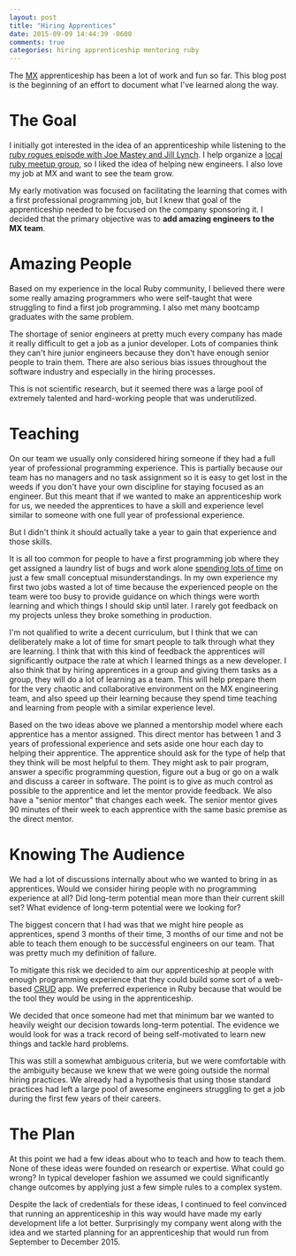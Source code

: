 ```yaml
---
layout: post
title: "Hiring Apprentices"
date: 2015-09-09 14:44:39 -0600
comments: true
categories: hiring apprenticeship mentoring ruby
---
```


The [MX](http://mx.com/) apprenticeship has been a lot of work and fun so far.
This blog post is the beginning of an effort to document what I've learned along the way.

# The Goal

I initially got interested in the idea of an apprenticeship while listening to the [ruby rogues episode with Joe Mastey and Jill Lynch](https://devchat.tv/ruby-rogues/190-rr-apprenticeship-with-joseph-mastey-and-jill-lynch-of-enova).
I help organize a [local ruby meetup group](http://utruby.org/#uv.rb), so I liked the idea of helping new engineers.
I also love my job at MX and want to see the team grow.

My early motivation was focused on facilitating the learning that comes with a first professional programming job, but I knew that goal of the apprenticeship needed to be focused on the company sponsoring it.
I decided that the primary objective was to __add amazing engineers to the MX team__.

<!--more-->

# Amazing People

Based on my experience in the local Ruby community, I believed there were some really amazing programmers who were self-taught that were struggling to find a first job programming.
I also met many bootcamp graduates with the same problem.

The shortage of senior engineers at pretty much every company has made it really difficult to get a job as a junior developer.
Lots of companies think they can't hire junior engineers because they don't have enough senior people to train them.
There are also serious bias issues throughout the software industry and especially in the hiring processes.

This is not scientific research, but it seemed there was a large pool of extremely talented and hard-working people that was underutilized.

# Teaching

On our team we usually only considered hiring someone if they had a full year of professional programming experience.
This is partially because our team has no managers and no task assignment so it is easy to get lost in the weeds if you don't have your own discipline for staying focused as an engineer.
But this meant that if we wanted to make an apprenticeship work for us, we needed  the apprentices to have a skill and experience level similar to someone with one full year of professional experience.

But I didn't think it should actually take a year to gain that experience and those skills.

It is all too common for people to have a first programming job where they get assigned a laundry list of bugs and work alone [spending lots of time](http://www.happybearsoftware.com/how-to-survive-your-first-year-as-a-programmer.html) on just a few small conceptual misunderstandings.
In my own experience my first two jobs wasted a lot of time because the experienced people on the team were too busy to provide guidance on which things were worth learning and which things I should skip until later.
I rarely got feedback on my projects unless they broke something in production.

I'm not qualified to write a decent curriculum, but I think that we can deliberately make a lot of time for smart people to talk through what they are learning.
I think that with this kind of feedback the apprentices will significantly outpace the rate at which I learned things as a new developer.
I also think that by hiring apprentices in a group and giving them tasks as a group, they will do a lot of learning as a team.
This will help prepare them for the very chaotic and collaborative environment on the MX engineering team, and also speed up their learning because they spend time teaching and learning from people with a similar experience level.

Based on the two ideas above we planned a mentorship model where each apprentice has a mentor assigned.
This direct mentor has between 1 and 3 years of professional experience and sets aside one hour each day to helping their apprentice.
The apprentice should ask for the type of help that they think will be most helpful to them.
They might ask to pair program, answer a specific programming question, figure out a bug or go on a walk and discuss a career in software.
The point is to give as much control as possible to the apprentice and let the mentor provide feedback.
We also have a "senior mentor" that changes each week.
The senior mentor gives 90 minutes of their week to each apprentice with the same basic premise as the direct mentor.


# Knowing The Audience

We had a lot of discussions internally about who we wanted to bring in as apprentices.
Would we consider hiring people with no programming experience at all?
Did long-term potential mean more than their current skill set?
What evidence of long-term potential were we looking for?

The biggest concern that I had was that we might hire people as apprentices, spend 3 months of their time, 3 months of our time and not be able to teach them enough to be successful engineers on our team.
That was pretty much my definition of failure.

To mitigate this risk we decided to aim our apprenticeship at people with enough programming experience that they could build some sort of a web-based [CRUD](https://en.wikipedia.org/wiki/Create,_read,_update_and_delete) app.
We preferred experience in Ruby because that would be the tool they would be using in the apprenticeship.

We decided that once someone had met that minimum bar we wanted to heavily weight our decision towards long-term potential.
The evidence we would look for was a track record of being self-motivated to learn new things and tackle hard problems.

This was still a somewhat ambiguous criteria, but we were comfortable with the ambiguity because we knew that we were going outside the normal hiring practices. We already had a hypothesis that using those standard practices had left a large pool of awesome engineers struggling to get a job during the first few years of their careers.

# The Plan

At this point we had a few ideas about who to teach and how to teach them.
None of these ideas were founded on research or expertise.
What could go wrong?
In typical developer fashion we assumed we could significantly change outcomes by applying just a few simple rules to a complex system.

Despite the lack of credentials for these ideas, I continued to feel convinced that running an apprenticeship in this way would have made my early development life a lot better. Surprisingly my company went along with the idea and we started planning for an apprenticeship that would run from September to December 2015.
